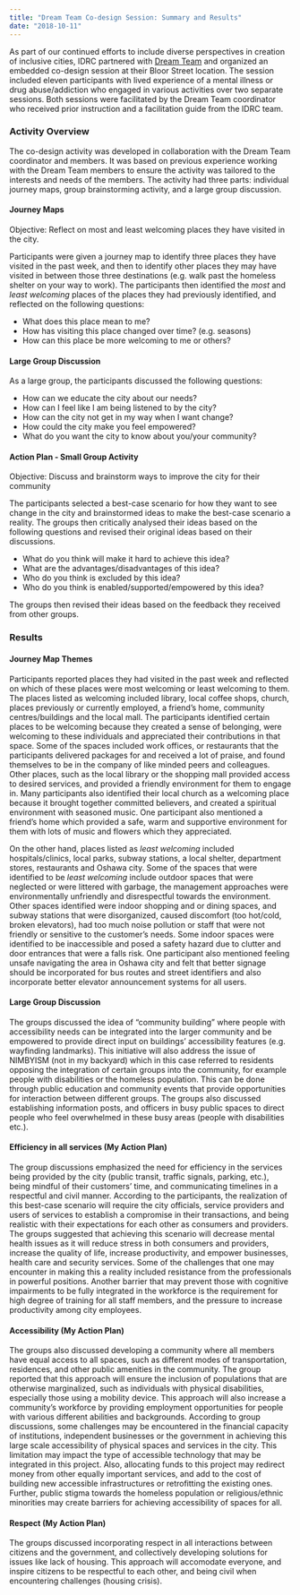 ```yaml
---
title: "Dream Team Co-design Session: Summary and Results"
date: "2018-10-11"
---
```


As part of our continued efforts to include diverse perspectives in creation of inclusive cities, IDRC partnered with [Dream Team](http://thedreamteam.ca/) and organized an embedded co-design session at their Bloor Street location. The session included eleven participants with lived experience of a mental illness or drug abuse/addiction who engaged in various activities over two separate sessions. Both sessions were facilitated by the Dream Team coordinator who received prior instruction and a facilitation guide from the IDRC team.

### Activity Overview

The co-design activity was developed in collaboration with the Dream Team
coordinator and members. It was based on previous experience working with the Dream Team members to ensure the activity was tailored to the interests and needs of the members. The activity had three parts: individual journey maps, group brainstorming activity, and a large group discussion.

#### Journey Maps

Objective: Reflect on most and least welcoming places they have visited in the city.

Participants were given a journey map to identify three places they have visited in the past week, and then to identify other places they may have visited in between those three destinations (e.g. walk past the homeless shelter on your way to work). The participants then identified the *most* and *least welcoming* places of the places they had previously identified, and reflected on the following questions:

- What does this place mean to me?
- How has visiting this place changed over time? (e.g. seasons)
- How can this place be more welcoming to me or others?

#### Large Group Discussion

As a large group, the participants discussed the following questions:

- How can we educate the city about our needs?
- How can I feel like I am being listened to by the city?
- How can the city not get in my way when I want change?
- How could the city make you feel empowered?
- What do you want the city to know about you/your community?

#### Action Plan - Small Group Activity

Objective: Discuss and brainstorm ways to improve the city for their community

The participants selected a best-case scenario for how they want to see change in the city and brainstormed ideas to make the best-case scenario a reality. The groups then critically analysed their ideas based on the following questions and revised their original ideas based on their discussions.

- What do you think will make it hard to achieve this idea?
- What are the advantages/disadvantages of this idea?
- Who do you think is excluded by this idea?
- Who do you think is enabled/supported/empowered by this idea?

The groups then revised their ideas based on the feedback they received from other groups.

### Results

#### Journey Map Themes

Participants reported places they had visited in the past week and reflected on which of these places were most welcoming or least welcoming to them. The places listed as welcoming included library, local coffee shops, church, places previously or currently employed, a friend’s home, community centres/buildings and the local mall. The participants identified certain places to be welcoming because they created a sense of belonging, were welcoming to these individuals and appreciated their contributions in that space. Some of the spaces included work offices, or restaurants that the participants delivered packages for and received a lot of praise, and found themselves to be in the company of like minded peers and colleagues. Other places, such as the local library or the shopping mall provided access to desired services, and provided a friendly environment for them to engage in. Many participants also identified their local church as a welcoming place because it brought together committed believers, and created a spiritual environment with seasoned music. One participant also mentioned a friend’s home which provided a safe, warm and supportive environment for them with lots of music and flowers which they appreciated.

On the other hand, places listed as *least welcoming* included hospitals/clinics, local parks, subway stations, a local shelter, department stores, restaurants and Oshawa city. Some of the spaces that were identified to be *least welcoming* include outdoor spaces that were neglected or were littered with garbage, the management approaches were environmentally unfriendly and disrespectful towards the environment. Other spaces identified were indoor shopping and or dining spaces, and subway stations that were disorganized, caused discomfort (too hot/cold, broken elevators), had too much noise pollution or staff that were not friendly or sensitive to the customer’s needs. Some indoor spaces were identified to be inaccessible and posed a safety hazard due to clutter and door entrances that were a falls risk. One participant also mentioned feeling unsafe navigating the area in Oshawa city and felt that better signage should be incorporated for bus routes and street identifiers and also incorporate better elevator announcement systems for all users.

#### Large Group Discussion

The groups discussed the idea of “community building” where people with accessibility needs can be integrated into the larger community and be empowered to provide direct input on buildings’ accessibility features (e.g. wayfinding landmarks). This initiative will also address the issue of NIMBYISM (not in my backyard) which in this case referred to residents opposing the integration of certain groups into the community, for example people with disabilities or the homeless population. This can be done through public education and community events that provide opportunities for interaction between different groups. The groups also discussed establishing information posts, and officers in busy public spaces to direct people who feel overwhelmed in these busy areas (people with disabilities etc.).

#### Efficiency in all services (My Action Plan)

The group discussions emphasized the need for efficiency in the services being provided by the city (public transit, traffic signals, parking, etc.), being mindful of their customers’ time, and communicating timelines in a respectful and civil manner. According to the participants, the realization of this best-case scenario will require the city officials, service providers and users of services to establish a compromise in their transactions, and being realistic with their expectations for each other as consumers and providers. The groups suggested that achieving this scenario will decrease mental health issues as it will reduce stress in both consumers and providers, increase the quality of life, increase productivity, and empower businesses, health care and security services. Some of the challenges that one may encounter in making this a reality included resistance from the professionals in powerful positions. Another barrier that may prevent those with cognitive impairments to be fully integrated in the workforce is the requirement for high degree of training for all staff members, and the pressure to increase productivity among city employees.

#### Accessibility (My Action Plan)

The groups also discussed developing a community where all members have equal access to all spaces, such as different modes of transportation, residences, and other public amenities in the community. The group reported that this approach will ensure the inclusion of populations that are otherwise marginalized, such as individuals with physical disabilities, especially those using a mobility device. This approach will also increase a community’s workforce by providing employment opportunities for people with various different abilities and backgrounds. According to group discussions, some challenges may be encountered in the financial capacity of institutions, independent businesses or the government in achieving this large scale accessibility of physical spaces and services in the city. This limitation may impact the type of accessible technology that may be integrated in this project. Also, allocating funds to this project may redirect money from other equally important services, and add to the cost of building new accessible infrastructures or retrofitting the existing ones. Further, public stigma towards the homeless population or religious/ethnic minorities may create barriers for achieving accessibility of spaces for all.

#### Respect (My Action Plan)

The groups discussed incorporating respect in all interactions between citizens and the government, and collectively developing solutions for issues like lack of housing. This approach will accomodate everyone, and inspire citizens to be respectful to each other, and being civil when encountering challenges (housing crisis).
